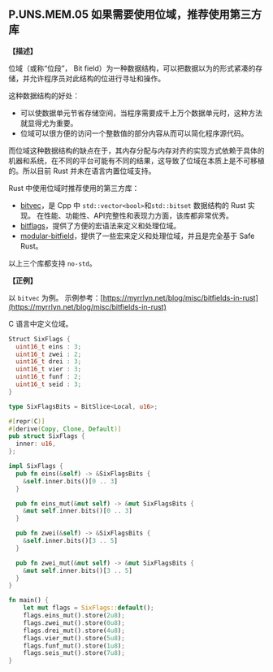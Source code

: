 ## P.UNS.MEM.05  如果需要使用位域，推荐使用第三方库

**【描述】**

位域（或称“位段”， Bit field）为一种数据结构，可以把数据以为的形式紧凑的存储，并允许程序员对此结构的位进行寻址和操作。

这种数据结构的好处：

- 可以使数据单元节省存储空间，当程序需要成千上万个数据单元时，这种方法就显得尤为重要。
- 位域可以很方便的访问一个整数值的部分内容从而可以简化程序源代码。

而位域这种数据结构的缺点在于，其内存分配与内存对齐的实现方式依赖于具体的机器和系统，在不同的平台可能有不同的结果，这导致了位域在本质上是不可移植的。所以目前 Rust 并未在语言内置位域支持。

Rust 中使用位域时推荐使用的第三方库：

- [bitvec](https://github.com/bitvecto-rs/bitvec)，是 Cpp 中 `std::vector<bool>`和`std::bitset` 数据结构的 Rust 实现。
在性能、功能性、API完整性和表现力方面，该库都非常优秀。
- [bitflags](https://github.com/bitflags/bitflags)，提供了方便的宏语法来定义和处理位域。
- [modular-bitfield](https://github.com/Robbepop/modular-bitfield)，提供了一些宏来定义和处理位域，并且是完全基于 Safe Rust。

以上三个库都支持 `no-std`。

**【正例】**

以 `bitvec` 为例。 示例参考：[https://myrrlyn.net/blog/misc/bitfields-in-rust](https://myrrlyn.net/blog/misc/bitfields-in-rust)

C 语言中定义位域。

```C
Struct SixFlags {
  uint16_t eins : 3;
  uint16_t zwei : 2;
  uint16_t drei : 3;
  uint16_t vier : 3;
  uint16_t funf : 2;
  uint16_t seid : 3;
}
```

```rust
type SixFlagsBits = BitSlice<Local, u16>;

#[repr(C)]
#[derive(Copy, Clone, Default)]
pub struct SixFlags {
  inner: u16,
};

impl SixFlags {
  pub fn eins(&self) -> &SixFlagsBits {
    &self.inner.bits()[0 .. 3]
  }

  pub fn eins_mut(&mut self) -> &mut SixFlagsBits {
    &mut self.inner.bits()[0 .. 3]
  }

  pub fn zwei(&self) -> &SixFlagsBits {
    &self.inner.bits()[3 .. 5]
  }

  pub fn zwei_mut(&mut self) -> &mut SixFlagsBits {
    &mut self.inner.bits()[3 .. 5]
  }
}

fn main() {
    let mut flags = SixFlags::default();
    flags.eins_mut().store(2u8);
    flags.zwei_mut().store(0u8);
    flags.drei_mut().store(4u8);
    flags.vier_mut().store(5u8);
    flags.funf_mut().store(1u8);
    flags.seis_mut().store(7u8); 
}






```